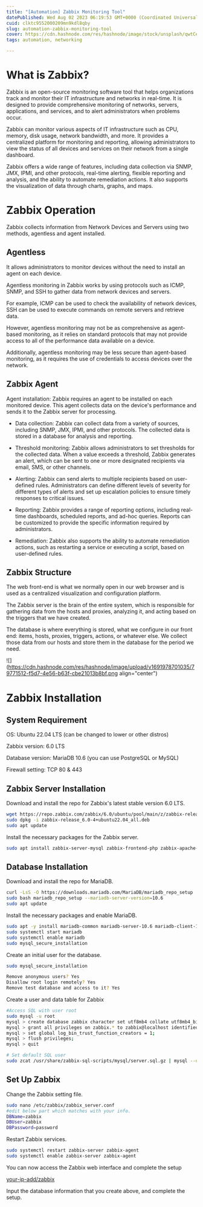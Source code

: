 ```yaml
---
title: "[Automation] Zabbix Monitoring Tool"
datePublished: Wed Aug 02 2023 06:19:53 GMT+0000 (Coordinated Universal Time)
cuid: clktc9552000209mn9kdl8qby
slug: automation-zabbix-monitoring-tool
cover: https://cdn.hashnode.com/res/hashnode/image/stock/unsplash/qwtCeJ5cLYs/upload/38b9ee04b1e2d0d388f1bed28f096a64.jpeg
tags: automation, networking

---
```


# **What is Zabbix?**

Zabbix is an open-source monitoring software tool that helps organizations track and monitor their IT infrastructure and networks in real-time. It is designed to provide comprehensive monitoring of networks, servers, applications, and services, and to alert administrators when problems occur.

Zabbix can monitor various aspects of IT infrastructure such as CPU, memory, disk usage, network bandwidth, and more. It provides a centralized platform for monitoring and reporting, allowing administrators to view the status of all devices and services on their network from a single dashboard.

Zabbix offers a wide range of features, including data collection via SNMP, JMX, IPMI, and other protocols, real-time alerting, flexible reporting and analysis, and the ability to automate remediation actions. It also supports the visualization of data through charts, graphs, and maps.

# **Zabbix Operation**

Zabbix collects information from Network Devices and Servers using two methods, agentless and agent installed.

## **Agentless**

It allows administrators to monitor devices without the need to install an agent on each device.

Agentless monitoring in Zabbix works by using protocols such as ICMP, SNMP, and SSH to gather data from network devices and servers.

For example, ICMP can be used to check the availability of network devices, SSH can be used to execute commands on remote servers and retrieve data.

However, agentless monitoring may not be as comprehensive as agent-based monitoring, as it relies on standard protocols that may not provide access to all of the performance data available on a device.

Additionally, agentless monitoring may be less secure than agent-based monitoring, as it requires the use of credentials to access devices over the network.

## **Zabbix Agent**

Agent installation: Zabbix requires an agent to be installed on each monitored device. This agent collects data on the device's performance and sends it to the Zabbix server for processing.

* Data collection: Zabbix can collect data from a variety of sources, including SNMP, JMX, IPMI, and other protocols. The collected data is stored in a database for analysis and reporting.
    
* Threshold monitoring: Zabbix allows administrators to set thresholds for the collected data. When a value exceeds a threshold, Zabbix generates an alert, which can be sent to one or more designated recipients via email, SMS, or other channels.
    
* Alerting: Zabbix can send alerts to multiple recipients based on user-defined rules. Administrators can define different levels of severity for different types of alerts and set up escalation policies to ensure timely responses to critical issues.
    
* Reporting: Zabbix provides a range of reporting options, including real-time dashboards, scheduled reports, and ad-hoc queries. Reports can be customized to provide the specific information required by administrators.
    
* Remediation: Zabbix also supports the ability to automate remediation actions, such as restarting a service or executing a script, based on user-defined rules.
    

## **Zabbix Structure**

The web front-end is what we normally open in our web browser and is used as a centralized visualization and configuration platform.

The Zabbix server is the brain of the entire system, which is responsible for gathering data from the hosts and proxies, analyzing it, and acting based on the triggers that we have created.

The database is where everything is stored, what we configure in our front end: items, hosts, proxies, triggers, actions, or whatever else. We collect those data from our hosts and store them in the database for the period we need.

![](https://cdn.hashnode.com/res/hashnode/image/upload/v1691978701035/79771512-f5d7-4e56-b63f-cbe21013b8bf.png align="center")

# **Zabbix Installation**

## **System Requirement**

OS: Ubuntu 22.04 LTS (can be changed to lower or other distros)

Zabbix version: 6.0 LTS

Database version: MariaDB 10.6 (you can use PostgreSQL or MySQL)

Firewall setting: TCP 80 & 443

## **Zabbix Server Installation**

Download and install the repo for Zabbix's latest stable version 6.0 LTS.

```bash
wget https://repo.zabbix.com/zabbix/6.0/ubuntu/pool/main/z/zabbix-release/zabbix-release_6.0-4+ubuntu22.04_all.deb
sudo dpkg -i zabbix-release_6.0-4+ubuntu22.04_all.deb
sudo apt update
```

Install the necessary packages for the Zabbix server.

```bash
sudo apt install zabbix-server-mysql zabbix-frontend-php zabbix-apache-conf zabbix-sql-scripts zabbix-agent -y
```

## **Database Installation**

Download and install the repo for MariaDB.

```bash
curl -LsS -O https://downloads.mariadb.com/MariaDB/mariadb_repo_setup
sudo bash mariadb_repo_setup --mariadb-server-version=10.6
sudo apt update
```

Install the necessary packages and enable MariaDB.

```bash
sudo apt -y install mariadb-common mariadb-server-10.6 mariadb-client-10.6 -y
sudo systemctl start mariadb
sudo systemctl enable mariadb
sudo mysql_secure_installation
```

Create an initial user for the database.

```bash
sudo mysql_secure_installation

Remove anonymous users? Yes
Disallow root login remotely? Yes
Remove test database and access to it? Yes
```

Create a user and data table for Zabbix

```bash
#Access SQL with user root
sudo mysql -u root
mysql > create database zabbix character set utf8mb4 collate utf8mb4_bin;
mysql > grant all privileges on zabbix.* to zabbix@localhost identified by 'password';
mysql > set global log_bin_trust_function_creators = 1;
mysql > flush privileges;
mysql > quit

# Set default SQL user
sudo zcat /usr/share/zabbix-sql-scripts/mysql/server.sql.gz | mysql --default-character-set=utf8mb4 -uzabbix -p'password' zabbix
```

## **Set Up Zabbix**

Change the Zabbix setting file.

```bash
sudo nano /etc/zabbix/zabbix_server.conf
#edit below part which matches with your info.
DBName=zabbix
DBUser=zabbix
DBPassword=password
```

Restart Zabbix services.

```bash
sudo systemctl restart zabbix-server zabbix-agent
sudo systemctl enable zabbix-server zabbix-agent
```

You can now access the Zabbix web interface and complete the setup

[your-ip-add/zabbix](http://your-ip-add/zabbix)

Input the database information that you create above, and complete the setup.